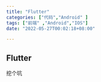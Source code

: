 ```yaml
---
title: "Flutter"
categories: ["代码","Android" ]
tags: ["前端" ,"Android","IOS"]
date: "2022-05-27T00:02:18+08:00"

---
```


## Flutter

挖个坑
